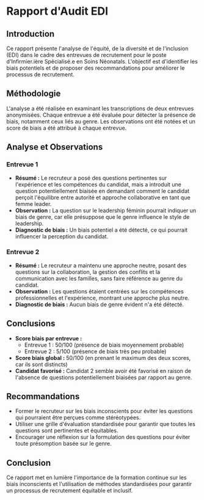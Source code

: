 # Rapport d'Audit EDI

## Introduction
Ce rapport présente l'analyse de l'équité, de la diversité et de l'inclusion (EDI) dans le cadre des entrevues de recrutement pour le poste d'Infirmier.ière Spécialisé.e en Soins Néonatals. L'objectif est d'identifier les biais potentiels et de proposer des recommandations pour améliorer le processus de recrutement.

## Méthodologie
L'analyse a été réalisée en examinant les transcriptions de deux entrevues anonymisées. Chaque entrevue a été évaluée pour détecter la présence de biais, notamment ceux liés au genre. Les observations ont été notées et un score de biais a été attribué à chaque entrevue.

## Analyse et Observations

### Entrevue 1
- **Résumé :** Le recruteur a posé des questions pertinentes sur l'expérience et les compétences du candidat, mais a introduit une question potentiellement biaisée en demandant comment le candidat perçoit l'équilibre entre autorité et approche collaborative en tant que femme leader.
- **Observation :** La question sur le leadership féminin pourrait indiquer un biais de genre, car elle présuppose que le genre influence le style de leadership.
- **Diagnostic de biais :** Un biais potentiel a été détecté, ce qui pourrait influencer la perception du candidat.

### Entrevue 2
- **Résumé :** Le recruteur a maintenu une approche neutre, posant des questions sur la collaboration, la gestion des conflits et la communication avec les familles, sans faire référence au genre du candidat.
- **Observation :** Les questions étaient centrées sur les compétences professionnelles et l'expérience, montrant une approche plus neutre.
- **Diagnostic de biais :** Aucun biais de genre évident n'a été détecté.

## Conclusions
- **Score biais par entrevue :**
  - Entrevue 1 : 50/100 (présence de biais moyennement probable)
  - Entrevue 2 : 5/100 (présence de biais très peu probable)
- **Score biais global :** 50/100 (en prenant le maximum des deux scores, car ils sont distincts)
- **Candidat favorisé :** Candidat 2 semble avoir été favorisé en raison de l'absence de questions potentiellement biaisées par rapport au genre.

## Recommandations
- Former le recruteur sur les biais inconscients pour éviter les questions qui pourraient être perçues comme stéréotypées.
- Utiliser une grille d'évaluation standardisée pour garantir que toutes les questions sont pertinentes et équitables.
- Encourager une réflexion sur la formulation des questions pour éviter toute présomption basée sur le genre.

## Conclusion
Ce rapport met en lumière l'importance de la formation continue sur les biais inconscients et l'utilisation de méthodes standardisées pour garantir un processus de recrutement équitable et inclusif.